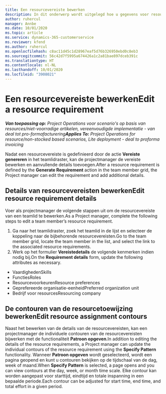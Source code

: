 ```yaml
---
title: Een resourcevereiste bewerken
description: In dit onderwerp wordt uitgelegd hoe u gegevens voor resourcevereisten kunt bijwerken.
author: ruhercul
manager: Annbe
ms.date: 10/01/2020
ms.topic: article
ms.service: dynamics-365-customerservice
ms.reviewer: kfend
ms.author: ruhercul
ms.openlocfilehash: c8ac11d45c1d28967eaf5d76b326950ebd0c8eb3
ms.sourcegitcommit: 56c42d7f5995a674426a1c2a81bae897dceb391c
ms.translationtype: HT
ms.contentlocale: nl-NL
ms.lasthandoff: 10/01/2020
ms.locfileid: "3908021"
---
```

# <a name="edit-a-resource-requirement"></a><span data-ttu-id="fcd77-103">Een resourcevereiste bewerken</span><span class="sxs-lookup"><span data-stu-id="fcd77-103">Edit a resource requirement</span></span>

<span data-ttu-id="fcd77-104">_**Van toepassing op:** Project Operations voor scenario's op basis van resources/niet-voorradige artikelen, vereenvoudigde implementatie - van deal tot pro-formafacturering_</span><span class="sxs-lookup"><span data-stu-id="fcd77-104">_**Applies To:** Project Operations for resource/non-stocked based scenarios, Lite deployment - deal to proforma invoicing_</span></span>

<span data-ttu-id="fcd77-105">Nadat een resourcevereiste is gedefinieerd door de actie **Vereiste genereren** in het teamlidraster, kan de projectmanager de vereiste bewerken en aanvullende details toevoegen.</span><span class="sxs-lookup"><span data-stu-id="fcd77-105">After a resource requirement is defined by the **Generate Requirement** action in the team member grid, the Project manager can edit the requirement and add additional details.</span></span>

## <a name="edit-resource-requirement-details"></a><span data-ttu-id="fcd77-106">Details van resourcevereisten bewerken</span><span class="sxs-lookup"><span data-stu-id="fcd77-106">Edit resource requirement details</span></span>

<span data-ttu-id="fcd77-107">Voer als projectmanager de volgende stappen uit om de resourcevereiste van een teamlid te bewerken.</span><span class="sxs-lookup"><span data-stu-id="fcd77-107">As a Project manager, complete the following steps to edit a team member’s resource requirement.</span></span>

1. <span data-ttu-id="fcd77-108">Ga naar het teamlidraster, zoek het teamlid in de lijst en selecteer de koppeling naar de bijbehorende resourcevereisten.</span><span class="sxs-lookup"><span data-stu-id="fcd77-108">Go to the team member grid, locate the team member in the list, and select the link to the associated resource requirements.</span></span>
2. <span data-ttu-id="fcd77-109">Werk op het formulier **Vereistedetails** de volgende kenmerken indien nodig bij.</span><span class="sxs-lookup"><span data-stu-id="fcd77-109">On the **Requirement details** form, update the following attributes as necessary.</span></span>

- <span data-ttu-id="fcd77-110">Vaardigheden</span><span class="sxs-lookup"><span data-stu-id="fcd77-110">Skills</span></span>
- <span data-ttu-id="fcd77-111">Functies</span><span class="sxs-lookup"><span data-stu-id="fcd77-111">Roles</span></span>
- <span data-ttu-id="fcd77-112">Resourcevoorkeuren</span><span class="sxs-lookup"><span data-stu-id="fcd77-112">Resource preferences</span></span>
- <span data-ttu-id="fcd77-113">Geprefereerde organisatie-eenheid</span><span class="sxs-lookup"><span data-stu-id="fcd77-113">Preferred organization unit</span></span>
- <span data-ttu-id="fcd77-114">Bedrijf voor resources</span><span class="sxs-lookup"><span data-stu-id="fcd77-114">Resourcing company</span></span>

## <a name="edit-resource-assignment-contours"></a><span data-ttu-id="fcd77-115">De contouren van de resourcetoewijzing bewerken</span><span class="sxs-lookup"><span data-stu-id="fcd77-115">Edit resource assignment contours</span></span>

<span data-ttu-id="fcd77-116">Naast het bewerken van de details van de resourcevereisten, kan een projectmanager de individuele contouren van de resourcevereisten bijwerken met de functionaliteit **Patroon opgeven**.</span><span class="sxs-lookup"><span data-stu-id="fcd77-116">In addition to editing the details of the resource requirements, a Project manager can update the individual contours of the resource requirement using the **Specify Pattern** functionality.</span></span> <span data-ttu-id="fcd77-117">Wanneer **Patroon opgeven** wordt geselecteerd, wordt een pagina geopend en kunt u contouren bekijken op de tijdschaal van de dag, week of maand.</span><span class="sxs-lookup"><span data-stu-id="fcd77-117">When **Specify Pattern** is selected, a page opens and you can view contours at the day, week, or month time scale.</span></span> <span data-ttu-id="fcd77-118">Elke contour kan worden aangepast voor starttijd, eindtijd en totale inspanning in een bepaalde periode.</span><span class="sxs-lookup"><span data-stu-id="fcd77-118">Each contour can be adjusted for start time, end time, and total effort in a given period.</span></span>